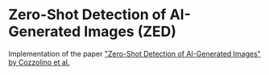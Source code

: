 # Zero-Shot Detection of AI-Generated Images (ZED)
Implementation of the paper ["Zero-Shot Detection of AI-Generated Images" by Cozzolino et al.](https://arxiv.org/abs/2409.15875)
